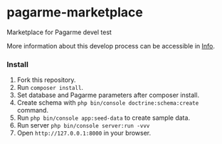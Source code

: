 # pagarme-marketplace
Marketplace for Pagarme devel test

More information about this develop process can be accessible in [Info](INFO.md).

### Install

1. Fork this repository.
2. Run `composer install`.
3. Set database and Pagarme parameters after composer install.
4. Create schema with `php bin/console doctrine:schema:create` command.
5. Run `php bin/console app:seed-data` to create sample data.
6. Run server `php bin/console server:run -vvv`
7. Open `http://127.0.0.1:8000` in your browser.
